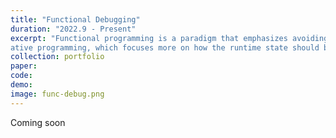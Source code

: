 ```yaml
---
title: "Functional Debugging"
duration: "2022.9 - Present"
excerpt: "Functional programming is a paradigm that emphasizes avoiding shared mutable state. Compared to imper-
ative programming, which focuses more on how the runtime state should be updated to perform a computation, functional programming adopts a more declarative syntax that highlights what the computation should achieve without involving mutable state. Since functional programming differs from imperative programming,programmers might adopt different debugging strategies in functional programming. However, how programmers debug in functional languages remains under-explored. As an initial step, we interviewed four expert functional programmers to gain insight into how they debug in Haskell, a popular functional programming language. Our preliminary findings show that while debugging strategies for Haskell are similar to strategies for other languages, some features of Haskell and functional programming introduce challenges to using these debugging strategies. **Our work-in-progress** aims to gain more understanding of howdebugging is done in Haskell and functional programming in general, and to explore design opportunities for usable debugging aids in this domain."
collection: portfolio
paper:
code:
demo:
image: func-debug.png
---
```


Coming soon
